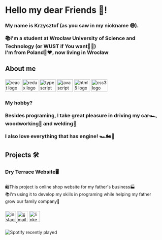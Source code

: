 <h1 align="left">Hello my dear Friends 👋!</h1>

###

<h3 align="left">My name is Krzysztof (as you saw in my nickname 😅). <br><br>📚I'm a student at Wrocław University of Science and Technology (or WUST if You want👌🏼)<br>I'm from Poland🤍❤️, now living in Wrocław</h3>

###

<h2 align="left">About me</h2>

###


###

<div align="left">
  <img src="https://cdn.jsdelivr.net/gh/devicons/devicon/icons/react/react-original.svg" height="40" width="52" alt="react logo"  />
  <img src="https://cdn.jsdelivr.net/gh/devicons/devicon/icons/redux/redux-original.svg" height="40" width="52" alt="redux logo"  />
  <img src="https://cdn.jsdelivr.net/gh/devicons/devicon/icons/typescript/typescript-plain.svg" height="40" width="52" alt="typescript logo"  />
  <img src="https://cdn.jsdelivr.net/gh/devicons/devicon/icons/javascript/javascript-original.svg" height="40" width="52" alt="javascript logo"  />
  <img src="https://cdn.jsdelivr.net/gh/devicons/devicon/icons/html5/html5-plain.svg" height="40" width="52" alt="html5 logo"  />
  <img src="https://cdn.jsdelivr.net/gh/devicons/devicon/icons/css3/css3-plain.svg" height="40" width="52" alt="css3 logo"  />
</div>

###

<h3 align="left">My hobby? <br><br>Besides programing, I take great pleasure in driving my car🏎, woodworking🌳 and welding🥽<br><br>I also love everything that has engine!  🏎🏍🚗 </h3>

###

<h2 align="left">Projects 🛠</h2>

###

<h3 align="left">Dry Terrace Website🖥</h3>

###

<p align="left">🛍️This project is online shop website for my father's business🏭<br>📚I'm using it to develop my skills in programing while helping my father grow our family company💪</p>

###



###

<div align="left">
  <a href="https://www.instagram.com/kichris01/" target="_blank">
    <img src="https://img.shields.io/static/v1?message=Instagram&logo=instagram&label=&color=E4405F&logoColor=white&labelColor=&style=for-the-badge" height="35" alt="instagram logo"  />
  </a>
  <img src="https://img.shields.io/static/v1?message=Gmail&logo=gmail&label=kochiris94@gmail.com&color=D14836&logoColor=white&labelColor=&style=for-the-badge" height="35" alt="gmail logo"  />
  <a href="https://www.linkedin.com/in/krzysztof-wolniak-3274bb208/" target="_blank">
    <img src="https://img.shields.io/static/v1?message=LinkedIn&logo=linkedin&label=&color=0077B5&logoColor=white&labelColor=&style=for-the-badge" height="35" alt="linkedin logo"  />
  </a>
</div>

###

![Spotify recently played](https://spotify-recently-played-readme.vercel.app/api?user=21xpamdnhcgehvv37owc7gt5i)


###
